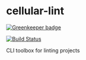 # cellular-lint

[![Greenkeeper badge](https://badges.greenkeeper.io/fgnass/cellular-lint.svg)](https://greenkeeper.io/)

[![Build Status](https://travis-ci.org/fgnass/cellular-lint.svg?branch=master)](https://travis-ci.org/fgnass/cellular-lint)

CLI toolbox for linting projects